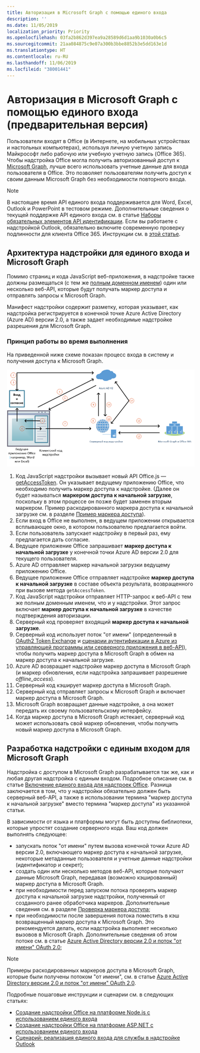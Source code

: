 ```yaml
---
title: Авторизация в Microsoft Graph с помощью единого входа
description: ''
ms.date: 11/05/2019
localization_priority: Priority
ms.openlocfilehash: 03fa2b862d397ea9a28589d6d1aa9b1030a0b6c5
ms.sourcegitcommit: 21aa084875c9e07a300b3bbe8852b3e5dd163e1d
ms.translationtype: HT
ms.contentlocale: ru-RU
ms.lasthandoff: 11/06/2019
ms.locfileid: "38001441"
---
```

# <a name="authorize-to-microsoft-graph-with-sso-preview"></a>Авторизация в Microsoft Graph с помощью единого входа (предварительная версия)

Пользователи входят в Office (в Интернете, на мобильных устройствах и настольных компьютерах), используя личную учетную запись Майкрософт либо рабочую или учебную учетную запись (Office 365). Чтобы надстройка Office могла получить авторизованный доступ к [Microsoft Graph](https://developer.microsoft.com/graph/docs), лучше всего использовать учетные данные для входа пользователя в Office. Это позволяет пользователям получить доступ к своим данным Microsoft Graph без необходимости повторного входа. 

> [!NOTE]
> В настоящее время API единого входа поддерживается для Word, Excel, Outlook и PowerPoint в тестовом режиме. Дополнительные сведения о текущей поддержке API единого входа см. в статье [Наборы обязательных элементов API идентификации](/office/dev/add-ins/reference/requirement-sets/identity-api-requirement-sets). Если вы работаете с надстройкой Outlook, обязательно включите современную проверку подлинности для клиента Office 365. Инструкции см. в [этой статье](https://social.technet.microsoft.com/wiki/contents/articles/32711.exchange-online-how-to-enable-your-tenant-for-modern-authentication.aspx).

## <a name="add-in-architecture-for-sso-and-microsoft-graph"></a>Архитектура надстройки для единого входа и Microsoft Graph

Помимо страниц и кода JavaScript веб-приложения, в надстройке также должны размещаться (с тем же [полным доменном именем](/windows/desktop/DNS/f-gly#_dns_fully_qualified_domain_name_fqdn__gly)) один или несколько веб-API, которые будут получать маркер доступа и отправлять запросы к Microsoft Graph.

Манифест надстройки содержит разметку, которая указывает, как надстройка регистрируется в конечной точке Azure Active Directory (Azure AD) версии 2.0, а также задает необходимые надстройке разрешения для Microsoft Graph.

### <a name="how-it-works-at-runtime"></a>Принцип работы во время выполнения

На приведенной ниже схеме показан процесс входа в систему и получения доступа к Microsoft Graph.

![Схема единого входа](../images/sso-access-to-microsoft-graph.png)

1. Код JavaScript надстройки вызывает новый API Office.js — [getAccessToken](/javascript/api/office/officeruntime.auth#getaccesstoken-options--callback-). Он указывает ведущему приложению Office, что необходимо получить маркер доступа к надстройке. (Далее он будет называться **маркером доступа к начальной загрузке**, поскольку в этом процессе он позже будет заменен вторым маркером. Пример раскодированного маркера доступа к начальной загрузке см. в разделе [Пример маркера доступа](sso-in-office-add-ins.md#example-access-token)).
1. Если вход в Office не выполнен, в ведущем приложении открывается всплывающее окно, в котором пользователю предлагается войти.
1. Если пользователь запускает надстройку в первый раз, ему предлагается дать согласие.
1. Ведущее приложение Office запрашивает **маркер доступа к начальной загрузке** у конечной точки Azure AD версии 2.0 для текущего пользователя.
1. Azure AD отправляет маркер начальной загрузки ведущему приложению Office.
1. Ведущее приложение Office отправляет надстройке **маркер доступа к начальной загрузке** в составе объекта результата, возвращенного при вызове метода `getAccessToken`.
1. Код JavaScript надстройки отправляет HTTP-запрос к веб-API с тем же полным доменным именем, что и у надстройки. Этот запрос включает **маркер доступа к начальной загрузке** в качестве подтверждения авторизации.  
1. Серверный код проверяет входящий **маркер доступа к начальной загрузке**.
1. Серверный код использует поток "от имени" (определенный в [OAuth2 Token Exchange](https://tools.ietf.org/html/draft-ietf-oauth-token-exchange-02) и [сценарии аутентификации в Azure из управляющей программы или серверного приложения в веб-API](/azure/active-directory/develop/active-directory-authentication-scenarios)), чтобы получить маркер доступа в Microsoft Graph в обмен на маркер доступа к начальной загрузке.
1. Azure AD возвращает надстройке маркер доступа в Microsoft Graph (и маркер обновления, если надстройка запрашивает разрешение *offline_access*).
1. Серверный код кэширует маркер доступа в Microsoft Graph.
1. Серверный код отправляет запросы к Microsoft Graph и включает маркер доступа в Microsoft Graph.
1. Microsoft Graph возвращает данные надстройке, а она может передать их своему пользовательскому интерфейсу.
1. Когда маркер доступа в Microsoft Graph истекает, серверный код может использовать свой маркер обновления, чтобы получить новый маркер доступа в Microsoft Graph.

## <a name="develop-an-sso-add-in-that-accesses-microsoft-graph"></a>Разработка надстройки с единым входом для Microsoft Graph

Надстройка с доступом в Microsoft Graph разрабатывается так же, как и любая другая надстройка с единым входом. Подробное описание см. в статье [Включение единого входа для надстроек Office](/office/dev/add-ins/develop/sso-in-office-add-ins). Разница заключается в том, что у надстройки обязательно должен быть серверный веб-API, а также в использовании термина "маркер доступа к начальной загрузке" вместо термина "маркер доступа" из указанной статьи.

В зависимости от языка и платформы могут быть доступны библиотеки, которые упростят создание серверного кода. Ваш код должен выполнять следующее:

* запускать поток "от имени" путем вызова конечной точки Azure AD версии 2.0, включающего маркер доступа к начальной загрузке, некоторые метаданные пользователя и учетные данные надстройки (идентификатор и секрет);
* создать один или несколько методов веб-API, которые получают данные Microsoft Graph, передавая (возможно кэшированный) маркер доступа в Microsoft Graph.
* при необходимости перед запуском потока проверять маркер доступа к начальной загрузке надстройки, полученный от созданного ранее обработчика маркеров. Дополнительные сведения см. в разделе [Проверка маркера доступа](sso-in-office-add-ins.md#validate-the-access-token); 
* при необходимости после завершения потока поместить в кэш возвращенный маркер доступа к Microsoft Graph. Это рекомендуется делать, если надстройка выполняет несколько вызовов в Microsoft Graph. Дополнительные сведения об этом потоке см. в статье [Azure Active Directory версии 2.0 и поток "от имени" OAuth 2.0](/azure/active-directory/develop/active-directory-v2-protocols-oauth-on-behalf-of);

> [!NOTE]
> Примеры раскодированных маркеров доступа в Microsoft Graph, которые были получены потоком "от имени", см. в статье [Azure Active Directory версии 2.0 и поток "от имени" OAuth 2.0](/azure/active-directory/develop/active-directory-v2-protocols-oauth-on-behalf-of).

Подробные пошаговые инструкции и сценарии см. в следующих статьях:

* [Создание надстройки Office на платформе Node.js с использованием единого входа](create-sso-office-add-ins-nodejs.md)
* [Создание надстройки Office на платформе ASP.NET с использованием единого входа](create-sso-office-add-ins-aspnet.md)
* [Сценарий: реализация единого входа для службы в надстройке Outlook](/outlook/add-ins/implement-sso-in-outlook-add-in)
